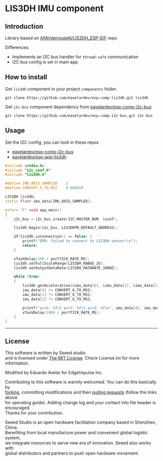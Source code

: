 # LIS3DH IMU component

## Introduction

Library based on [AIWintermuteAI/LIS3DH_ESP-IDF](https://github.com/AIWintermuteAI/LIS3DH_ESP-IDF) repo.

Differences:
* Implements an I2C bus handler for `thread-safe` communication
* I2C bus config is set in main app.

## How to install 

Get `lis3dh` component in your project `components` folder.
```
git clone https://github.com/eavelardev/esp-comp-lis3dh.git lis3dh
```

Get `i2c-bus` component dependency from [eavelardev/esp-comp-i2c-bus](https://github.com/eavelardev/esp-comp-i2c-bus)
```
git clone https://github.com/eavelardev/esp-comp-i2c-bus.git i2c-bus
```

## Usage

Set the I2C config, you can look in these repos
* [eavelardev/esp-comp-i2c-bus](https://github.com/eavelardev/esp-comp-lis3dh)
* [eavelardev/esp-app-lis3dh](https://github.com/eavelardev/esp-app-lis3dh)

```c++
#include <stdio.h>
#include "i2c_conf.h"
#include "lis3dh.h"

#define IMU_AXIS_SAMPLED    3
#define CONVERT_G_TO_MS2    9.80665f

LIS3DH lis3dh;
static float imu_data[IMU_AXIS_SAMPLED];

extern "C" void app_main()
{
    i2c_bus = i2c_bus_create(I2C_MASTER_NUM, &conf);

    lis3dh.begin(i2c_bus, LIS3DHTR_DEFAULT_ADDRESS);

    if(lis3dh.isConnection() == false) {
        printf("ERR: failed to connect to LIS3DH sensor!\n");
        return;
    }

    vTaskDelay(100 / portTICK_RATE_MS);
    lis3dh.setFullScaleRange(LIS3DH_RANGE_2G);
    lis3dh.setOutputDataRate(LIS3DH_DATARATE_100HZ);

    while (true)
    {
        lis3dh.getAcceleration(&imu_data[0], &imu_data[1], &imu_data[2]);
        imu_data[0] *= CONVERT_G_TO_MS2;
        imu_data[1] *= CONVERT_G_TO_MS2;
        imu_data[2] *= CONVERT_G_TO_MS2;

        printf("accX: %f\t accY: %f\t accZ: %f\n", imu_data[0], imu_data[1], imu_data[2]);
        vTaskDelay(1000 / portTICK_RATE_MS);
    }
}
```

----
## License
This software is written by Seeed studio<br>
and is licensed under [The MIT License](http://opensource.org/licenses/mit-license.php). Check License.txt for more information.<br>

Modified by Eduardo Avelar for EdgeImpulse Inc.

Contributing to this software is warmly welcomed. You can do this basically by<br>
[forking](https://help.github.com/articles/fork-a-repo), committing modifications and then [pulling requests](https://help.github.com/articles/using-pull-requests) (follow the links above<br>
for operating guide). Adding change log and your contact into file header is encouraged.<br>
Thanks for your contribution.

Seeed Studio is an open hardware facilitation company based in Shenzhen, China. <br>
Benefiting from local manufacture power and convenient global logistic system, <br>
we integrate resources to serve new era of innovation. Seeed also works with <br>
global distributors and partners to push open hardware movement.<br>
